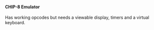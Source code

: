 #### CHIP-8 Emulator

Has working opcodes but needs a viewable display, timers and a virtual keyboard.
